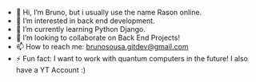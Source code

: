 - 👋 Hi, I’m Bruno, but i usually use the name Rason online. 
- 👀 I’m interested in back end development. 
- 🌱 I’m currently learning Python Django.
- 💞️ I’m looking to collaborate on Back End Projects!
- 📫 How to reach me: brunosousa.gitdev@gmail.com
- ⚡ Fun fact: I want to work with quantum computers in the future! I also have a YT Account :) 

<!---
rason-developer/rason-developer is a ✨ special ✨ repository because its `README.md` (this file) appears on your GitHub profile.
You can click the Preview link to take a look at your changes.
--->
